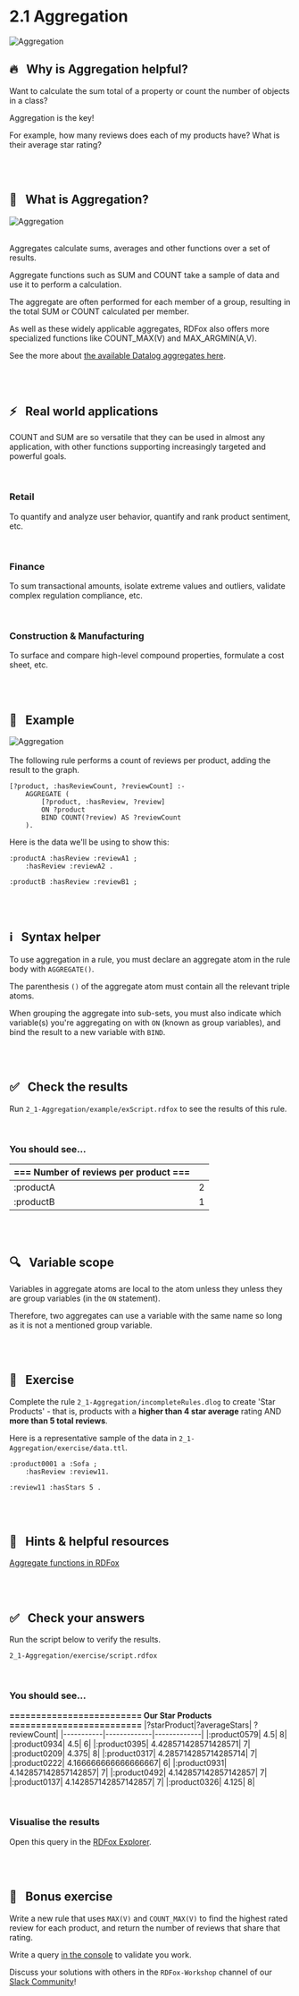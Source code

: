 # 2.1 Aggregation

<img src="../images/heroes/aggregation.png" alt="Aggregation" style="max-height: 480px;">


<br>

## 🔥 &nbsp; Why is Aggregation helpful?

Want to calculate the sum total of a property or count the number of objects in a class?

Aggregation is the key!

For example, how many reviews does each of my products have? What is their average star rating?

<br>
<br>

## 📖 &nbsp; What is Aggregation?

<img src="../images/concepts/aggregation.png" alt="Aggregation" style="max-height: 480px;">

<br>
<br>

Aggregates calculate sums, averages and other functions over a set of results. 

Aggregate functions such as SUM and COUNT take a sample of data and use it to perform a calculation.

The aggregate are often performed for each member of a group, resulting in the total SUM or COUNT calculated per member.

As well as these widely applicable aggregates, RDFox also offers more specialized functions like COUNT_MAX(V) and MAX_ARGMIN(A,V).

See the more about [the available Datalog aggregates here](https://docs.oxfordsemantic.tech/reasoning.html#aggregate-syntax).

<br>
<br>

## ⚡ &nbsp; Real world applications

COUNT and SUM are so versatile that they can be used in almost any application, with other functions supporting increasingly targeted and powerful goals.

<br>

### Retail

To quantify and analyze user behavior, quantify and rank product sentiment, etc.

<br>

### Finance

To sum transactional amounts, isolate extreme values and outliers, validate complex regulation compliance, etc.

<br>

### Construction & Manufacturing

To surface and compare high-level compound properties, formulate a cost sheet, etc.

<br>
<br>

## 🔬 &nbsp; Example

<img src="../images/visualisation/aggregation.png" alt="Aggregation" style="max-height: 480px;">
<br>
<br>
The following rule performs a count of reviews per product, adding the result to the graph.

```
[?product, :hasReviewCount, ?reviewCount] :-
    AGGREGATE (
        [?product, :hasReview, ?review]
        ON ?product
        BIND COUNT(?review) AS ?reviewCount
    ).
```

Here is the data we'll be using to show this:

```
:productA :hasReview :reviewA1 ;
    :hasReview :reviewA2 .

:productB :hasReview :reviewB1 ;
```
<br>
<br>

## ℹ️ &nbsp; Syntax helper

To use aggregation in a rule, you must declare an aggregate atom in the rule body with `AGGREGATE()`.

The parenthesis `()` of the aggregate atom must contain all the relevant triple atoms.

When grouping the aggregate into sub-sets, you must also indicate which variable(s) you're aggregating on with `ON` (known as group variables), and bind the result to a new variable with `BIND`.

<br>
<br>

## ✅ &nbsp; Check the results

Run `2_1-Aggregation/example/exScript.rdfox` to see the results of this rule.

<br>

### You should see...

|=== Number of reviews per product ===||
|-----------|-------------|
|:productA| 2| 
|:productB| 1| 

<br>
<br>

## 🔍 &nbsp; Variable scope

Variables in aggregate atoms are local to the atom unless they unless they are group variables (in the `ON` statement).

Therefore, two aggregates can use a variable with the same name so long as it is not a mentioned group variable.

<br>
<br>

## 🚀 &nbsp; Exercise

Complete the rule `2_1-Aggregation/incompleteRules.dlog` to create 'Star Products' - that is, products with a **higher than 4 star average** rating AND **more than 5 total reviews**.

Here is a representative sample of the data in `2_1-Aggregation/exercise/data.ttl`.

```
:product0001 a :Sofa ;
    :hasReview :review11.

:review11 :hasStars 5 .
```

<br>
<br>

## 📌 &nbsp; Hints & helpful resources

[Aggregate functions in RDFox](https://docs.oxfordsemantic.tech/querying.html#aggregate-functions)

<br>
<br>

## ✅ &nbsp; Check your answers

Run the script below to verify the results.

`2_1-Aggregation/exercise/script.rdfox`

<br>

### You should see...

**========================= Our Star Products =========================**
|?starProduct|?averageStars|	?reviewCount|
|-----------|-------------|-------------|
|:product0579|	4.5|	8|
|:product0934|	4.5|	6|
|:product0395|	4.428571428571428571|	7|
|:product0209|	4.375|	8|
|:product0317|	4.285714285714285714|	7|
|:product0222|	4.166666666666666667|	6|
|:product0931|	4.142857142857142857|	7|
|:product0492|	4.142857142857142857|	7|
|:product0137|	4.142857142857142857|	7|
|:product0326|	4.125|	8|

<br>

### Visualise the results

Open this query in the [RDFox Explorer](http://localhost:12110/console/datastores/explore?datastore=default&query=SELECT%20%3FstarProduct%20%3FaverageStars%20%3FreviewCount%0AWHERE%20%7B%0A%20%20%20%20%3FstarProduct%20a%20%3AStarProduct%20%3B%0A%20%20%20%20%3AhasAverageStars%20%3FaverageStars%20%3B%0A%20%20%20%20%3AhasReviewCount%20%3FreviewCount%20.%0A%7D%20ORDER%20BY%20DESC%28%3FaverageStars%29).

<br>
<br>

## 👏 &nbsp; Bonus exercise

Write a new rule that uses `MAX(V)` and `COUNT_MAX(V)` to find the highest rated review for each product, and return the number of reviews that share that rating.

Write a query [in the console](http://localhost:12110/console/datastores/sparql?datastore=default) to validate you work.

Discuss your solutions with others in the `RDFox-Workshop` channel of our [Slack Community](https://join.slack.com/t/rdfox/shared_invite/zt-1z7dnm2ad-WoKRf~~3CynB_KTi5X0RHg)!
